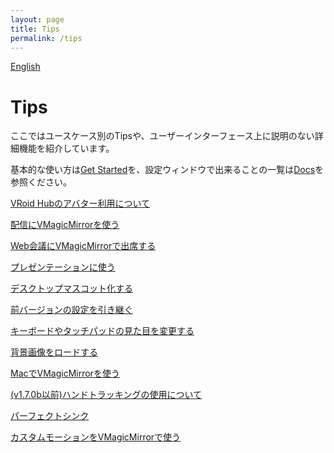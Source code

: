 ```yaml
---
layout: page
title: Tips
permalink: /tips
---
```


[English](./en/tips)

# Tips

ここではユースケース別のTipsや、ユーザーインターフェース上に説明のない詳細機能を紹介しています。

基本的な使い方は[Get Started](./get_started)を、設定ウィンドウで出来ることの一覧は[Docs](./docs)を参照ください。

[VRoid Hubのアバター利用について](./tips/use_vroid_hub)

[配信にVMagicMirrorを使う](./tips/streaming)

[Web会議にVMagicMirrorで出席する](./tips/virtual_camera)

[プレゼンテーションに使う](./tips/presentation)

[デスクトップマスコット化する](./tips/desktop_mascot)

[前バージョンの設定を引き継ぐ](./tips/load_prev_setting)

[キーボードやタッチパッドの見た目を変更する](./tips/change_textures)

[背景画像をロードする](./tips/load_background_image)

[MacでVMagicMirrorを使う](./tips/use_on_mac)

[(v1.7.0b以前)ハンドトラッキングの使用について](./tips/using_hand_tracking)

[パーフェクトシンク](./tips/perfect_sync)

[カスタムモーションをVMagicMirrorで使う](./tips/use_custom_motion)

